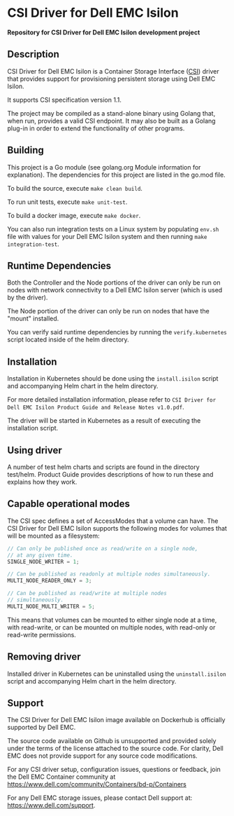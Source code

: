# CSI Driver for Dell EMC Isilon
**Repository for CSI Driver for Dell EMC Isilon development project**

## Description
CSI Driver for Dell EMC Isilon is a Container Storage Interface ([CSI](https://github.com/container-storage-interface/spec)) driver that provides support for provisioning persistent storage using Dell EMC Isilon.

It supports CSI specification version 1.1.

The project may be compiled as a stand-alone binary using Golang that, when run, provides a valid CSI endpoint. It may also be built as a Golang plug-in in order to extend the functionality of other programs.

## Building

This project is a Go module (see golang.org Module information for explanation).
The dependencies for this project are listed in the go.mod file.

To build the source, execute `make clean build`.

To run unit tests, execute `make unit-test`.

To build a docker image, execute `make docker`.

You can also run integration tests on a Linux system by populating `env.sh` file with values for your Dell EMC Isilon system and then running `make integration-test`.

## Runtime Dependencies
Both the Controller and the Node portions of the driver can only be run on nodes with network connectivity to a Dell EMC Isilon server (which is used by the driver).

The Node portion of the driver can only be run on nodes that have the "mount" installed.

You can verify said runtime dependencies by running the `verify.kubernetes` script located inside of the helm directory.

## Installation

Installation in Kubernetes should be done using the `install.isilon` script and accompanying Helm chart in the helm directory.

For more detailed installation information, please refer to `CSI Driver for Dell EMC Isilon Product Guide and Release Notes v1.0.pdf`.

The driver will be started in Kubernetes as a result of executing the installation script.


## Using driver

A number of test helm charts and scripts are found in the directory test/helm.
Product Guide provides descriptions of how to run these and explains how they work.

## Capable operational modes
The CSI spec defines a set of AccessModes that a volume can have. The CSI Driver for Dell EMC Isilon supports the following modes for volumes that will be mounted as a filesystem:

```go
// Can only be published once as read/write on a single node,
// at any given time.
SINGLE_NODE_WRITER = 1;

// Can be published as readonly at multiple nodes simultaneously.
MULTI_NODE_READER_ONLY = 3;

// Can be published as read/write at multiple nodes
// simultaneously.
MULTI_NODE_MULTI_WRITER = 5;
```

This means that volumes can be mounted to either single node at a time, with read-write, or can be mounted on multiple nodes, with read-only or read-write permissions.

## Removing driver

Installed driver in Kubernetes can be uninstalled using the `uninstall.isilon` script and accompanying Helm chart in the helm directory.

## Support
The CSI Driver for Dell EMC Isilon image available on Dockerhub is officially supported by Dell EMC.

The source code available on Github is unsupported and provided solely under the terms of the license attached to the source code. For clarity, Dell EMC does not provide support for any source code modifications.

For any CSI driver setup, configuration issues, questions or feedback, join the Dell EMC Container community at https://www.dell.com/community/Containers/bd-p/Containers

For any Dell EMC storage issues, please contact Dell support at: https://www.dell.com/support.